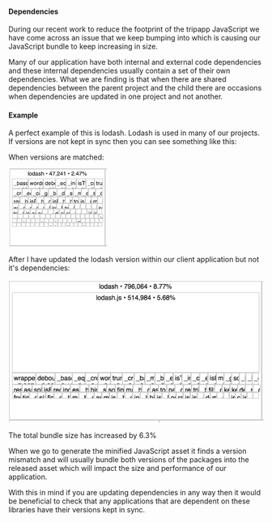 #### Dependencies

During our recent work to reduce the footprint of the tripapp JavaScript we have come across an issue that we keep bumping into which is causing our JavaScript bundle to keep increasing in size.

Many of our application have both internal and external code dependencies and these internal dependencies usually contain a set of their own dependencies. What we are finding is that when there are shared dependencies between the parent project and the child there are occasions when dependencies are updated in one project and not another.

#### Example

A perfect example of this is lodash. Lodash is used in many of our projects. If versions are not kept in sync then you can see something like this:

When versions are matched:

![Small footprint](/images/dependencies/small.png)

After I have updated the lodash version within our client application but not it's dependencies:

![Larger footprint](/images/dependencies/large.png)

The total bundle size has increased by 6.3%

When we go to generate the minified JavaScript asset it finds a version mismatch and will usually bundle both versions of the packages into the released asset which will impact the size and performance of our application.

With this in mind if you are updating dependencies in any way then it would be beneficial to check that any applications that are dependent on these libraries have their versions kept in sync.
